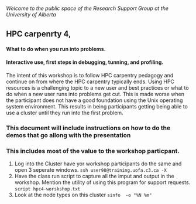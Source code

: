 ###### Welcome to the public space of the Research Support Group at the University of Alberta

## HPC carpenrty 4, 
#### What to do when you run into problems. 
#### Interactive use, first steps in debugging, tunning, and profiling.

The intent of this workshop is to follow HPC carpentry pedagogy and continue on from where the HPC carpentry typically ends.
Using HPC resources is a challenging topic to a new user and best practices or what to do when a new user runs into problems get cut. This is made worse when the participant does not have a good foundation using the Unix operating system environment.  This results in being participants getting being able to use a cluster until they run into the first problem. 



### This document will include instructions on how to do the demos that go allong with the presentation 
### This includes most of the value to the workshop particpant. 

1. Log into the Cluster have yor workshop participants do the same and open 3 seperate windows.
 `ssh user98@training.uofa.c3.ca -X`
1. Have the class run script to capture all the imput and output in the workshop. Mention the utility of using this program for support requests. 
`script hpc4-worskshop.txt`
1. Look at the node types on this cluster 
`sinfo  -o "%N %m"`
 
